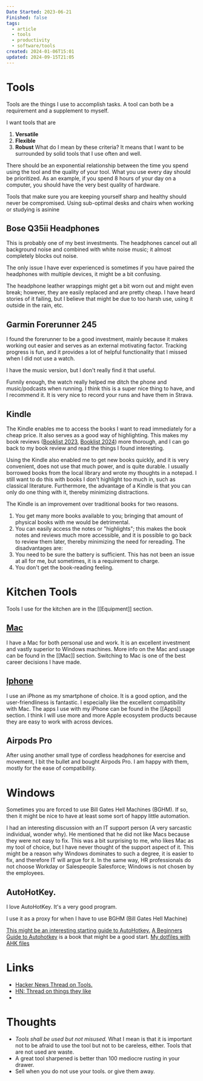 ```yaml
---
Date Started: 2023-06-21
Finished: false
tags:
  - article
  - tools
  - productivity
  - software/tools
created: 2024-01-06T15:01
updated: 2024-09-15T21:05
---
```

# Tools
Tools are the things I use to accomplish tasks. A tool can both be a requirement and a supplement to myself. 

I want tools that are
1. **Versatile**
2. **Flexible**
3. **Robust**
What do I mean by these criteria? It means that I want to be surrounded by solid tools that I use often and well. 

There should be an exponential relationship between the time you spend using the tool and the quality of your tool. What you use every day should be prioritized. As an example, if you spend 8 hours of your day on a computer, you should have the very best quality of hardware. 

Tools that make sure you are keeping yourself sharp and healthy should never be compromised. Using sub-optimal desks and chairs when working or studying is asinine 



## Bose Q35ii Headphones
This is probably one of my best investments. The headphones cancel out all background noise and combined with white noise music; it almost completely blocks out noise. 

The only issue I have ever experienced is sometimes if you have paired the headphones with multiple devices, it might be a bit confusing. 

The headphone leather wrappings might get a bit worn out and might even break; however, they are easily replaced and are pretty cheap. 
I have heard stories of it failing, but I believe that might be due to too harsh use, using it outside in the rain, etc. 




## Garmin Forerunner 245

I found the forerunner to be a good investment, mainly because it makes working out easier and serves as an external motivating factor. Tracking progress is fun, and it provides a lot of helpful functionality that I missed when I did not use a watch. 

I have the music version, but I don't really find it that useful. 

Funnily enough, the watch really helped me ditch the phone and music/podcasts when running. I think this is a super nice thing to have, and I recommend it.  It is very nice to record your runs and have them in Strava. 


## Kindle 
The Kindle enables me to access the books I want to read immediately for a cheap price. It also serves as a good way of highlighting. This makes my book reviews ([Booklist 2023](../Books/Booklist%202023.md), [Booklist 2024](../Books/Booklist%202024.md)) more thorough, and I can go back to my book review and read the things I found interesting. 

Using the Kindle also enabled me to get new books quickly, and it is very convenient, does not use that much power, and is quite durable.  I usually borrowed books from the local library and wrote my thoughts in a notepad. I still want to do this with books I don't highlight too much in, such as classical literature.  Furthermore, the advantage of a Kindle is that you can only do one thing with it, thereby minimizing distractions. 

The Kindle is an improvement over traditional books for two reasons. 
1. You get many more books available to you; bringing that amount of physical books with me would be detrimental. 
2. You can easily access the notes or "highlights"; this makes the book notes and reviews much more accessible, and it is possible to go back to review them later, thereby minimizing the need for rereading. 
The disadvantages are:
1. You need to be sure the battery is sufficient. This has not been an issue at all for me, but sometimes, it is a requirement to charge.
2. You don't get the book-reading feeling. 

# Kitchen Tools
Tools I use for the kitchen are in the [[Equipment]] section. 

## [Mac](../Mac/Mac.md)
I have a Mac for both personal use and work. It is an excellent investment and vastly superior to Windows machines. More info on the Mac and usage can be found in the [[Mac]] section. Switching to Mac is one of the best career decisions I have made. 


## [Iphone](../Iphone/Iphone.md)
I use an iPhone as my smartphone of choice. It is a good option, and the user-friendliness is fantastic. I especially like the excellent compatibility with Mac. 
The apps I use with my iPhone can be found in the [[Apps]] section. 
I think I will use more and more Apple ecosystem products because they are easy to work with across devices. 


## Airpods Pro
After using another small type of cordless headphones for exercise and movement, I bit the bullet and bought Airpods Pro.  I am happy with them, mostly for the ease of compatibility. 


# Windows 

Sometimes you are forced to use Bill Gates Hell Machines (BGHM). If so, then it might be nice to have at least some sort of happy little automation. 


I had an interesting discussion with an IT support person (A very sarcastic individual, wonder why). He mentioned that he did not like Macs because they were not easy to fix. This was a bit surprising to me, who likes Mac as my tool of choice, but I have never thought of the support aspect of it. This might be a reason why Windows dominates to such a degree, it is easier to fix, and therefore IT will argue for it.  In the same way, HR professionals do not choose Workday or Salespeople Salesforce; Windows is not chosen by the employees. 
## AutoHotKey. 
I love AutoHotKey. It's a very good program. 

I use it as a proxy for when I have to use BGHM (Bill Gates Hell Machine)

[This might be an interesting starting guide to AutoHotkey.](https://www.hillelwayne.com/post/ahk-scripts-project/)
[A Beginners Guide to Autohotkey](../Books/Book%20Reviews/A%20Beginners%20Guide%20to%20Autohotkey.md) is a book that might be a good start. 
[My dotfiles with AHK files](https://github.com/EmilRamsvik/dotfiles/tree/master/autohotkey)


# Links
- [Hacker News Thread on Tools.](https://news.ycombinator.com/item?id=31914087)
- [HN: Thread on things they like](https://news.ycombinator.com/item?id=39163944)
- 

# Thoughts 
- *Tools shall be used but not misused.* What I mean is that it is important not to be afraid to use the tool but not to be careless, either. Tools that are not used are waste. 
- A great tool sharpened is better than 100 mediocre rusting in your drawer. 
- Sell when you do not use your tools. or give them away.